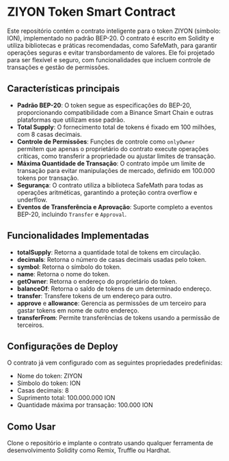 # ZIYON Token Smart Contract

Este repositório contém o contrato inteligente para o token ZIYON (símbolo: ION), implementado no padrão BEP-20. O contrato é escrito em Solidity e utiliza bibliotecas e práticas recomendadas, como SafeMath, para garantir operações seguras e evitar transbordamento de valores. Ele foi projetado para ser flexível e seguro, com funcionalidades que incluem controle de transações e gestão de permissões.

## Características principais

- **Padrão BEP-20**: O token segue as especificações do BEP-20, proporcionando compatibilidade com a Binance Smart Chain e outras plataformas que utilizam esse padrão.
- **Total Supply**: O fornecimento total de tokens é fixado em 100 milhões, com 8 casas decimais.
- **Controle de Permissões**: Funções de controle como `onlyOwner` permitem que apenas o proprietário do contrato execute operações críticas, como transferir a propriedade ou ajustar limites de transação.
- **Máxima Quantidade de Transação**: O contrato impõe um limite de transação para evitar manipulações de mercado, definido em 100.000 tokens por transação.
- **Segurança**: O contrato utiliza a biblioteca SafeMath para todas as operações aritméticas, garantindo a proteção contra overflow e underflow.
- **Eventos de Transferência e Aprovação**: Suporte completo a eventos BEP-20, incluindo `Transfer` e `Approval`.

## Funcionalidades Implementadas

- **totalSupply**: Retorna a quantidade total de tokens em circulação.
- **decimals**: Retorna o número de casas decimais usadas pelo token.
- **symbol**: Retorna o símbolo do token.
- **name**: Retorna o nome do token.
- **getOwner**: Retorna o endereço do proprietário do token.
- **balanceOf**: Retorna o saldo de tokens de um determinado endereço.
- **transfer**: Transfere tokens de um endereço para outro.
- **approve** e **allowance**: Gerencia as permissões de um terceiro para gastar tokens em nome de outro endereço.
- **transferFrom**: Permite transferências de tokens usando a permissão de terceiros.

## Configurações de Deploy

O contrato já vem configurado com as seguintes propriedades predefinidas:

- Nome do token: ZIYON
- Símbolo do token: ION
- Casas decimais: 8
- Suprimento total: 100.000.000 ION
- Quantidade máxima por transação: 100.000 ION

## Como Usar

Clone o repositório e implante o contrato usando qualquer ferramenta de desenvolvimento Solidity como Remix, Truffle ou Hardhat.
